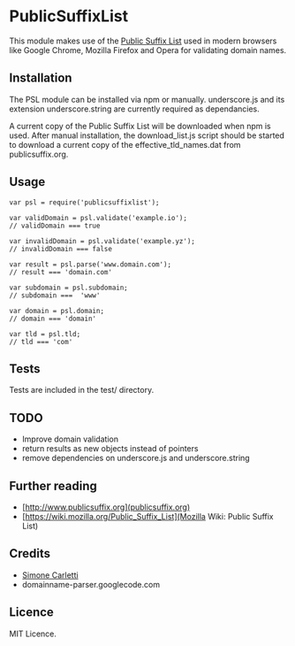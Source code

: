 PublicSuffixList
================

This module makes use of the [Public Suffix List](http://www.publicsuffix.org)
used in modern browsers like Google Chrome, Mozilla Firefox and Opera for
validating domain names.

## Installation

The PSL module can be installed via npm or manually. underscore.js and its
extension underscore.string are currently required as dependancies.

A current copy of the Public Suffix List will be downloaded when npm is used. 
After manual installation, the download_list.js script should be started to
download a current copy of the effective_tld_names.dat from publicsuffix.org.

## Usage

    var psl = require('publicsuffixlist');

    var validDomain = psl.validate('example.io');
    // validDomain === true

    var invalidDomain = psl.validate('example.yz');
    // invalidDomain === false

    var result = psl.parse('www.domain.com');
    // result === 'domain.com'    

    var subdomain = psl.subdomain;
    // subdomain ===  'www'

    var domain = psl.domain;
    // domain === 'domain'

    var tld = psl.tld;
    // tld === 'com'

## Tests

Tests are included in the test/ directory.

## TODO

+ Improve domain validation
+ return results as new objects instead of pointers 
+ remove dependencies on underscore.js and underscore.string

Further reading
---------------
* [http://www.publicsuffix.org](publicsuffix.org)
* [https://wiki.mozilla.org/Public_Suffix_List](Mozilla Wiki: Public Suffix List)

Credits
-------

* [Simone Carletti](http://www.simonecarletti.com/code/public_suffix_service/)
* domainname-parser.googlecode.com

Licence
-------

MIT Licence.
